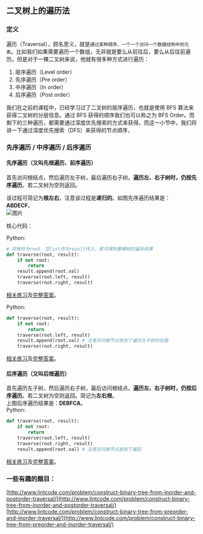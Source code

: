 ## 二叉树上的遍历法

### 定义

遍历（Traversal），顾名思义，就是`通过某种顺序，一个一个访问一个数据结构中的元素`。比如我们如果需要遍历一个数组，无非就是要么从前往后，要么从后往前遍历。但是对于一棵二叉树来说，他就有很多种方式进行遍历：

1. 层序遍历（Level order）
2. 先序遍历（Pre order）
3. 中序遍历（In order）
4. 后序遍历（Post order）

我们在之前的课程中，已经学习过了二叉树的层序遍历，也就是使用 BFS 算法来获得二叉树的分层信息。通过 BFS 获得的顺序我们也可以称之为 BFS Order。而剩下的三种遍历，都需要通过深度优先搜索的方式来获得。而这一小节中，我们将讲一下通过深度优先搜索（DFS）来获得的节点顺序，

### 先序遍历 / 中序遍历 / 后序遍历

#### 先序遍历（又叫先根遍历、前序遍历）

首先访问根结点，然后遍历左子树，最后遍历右子树。**遍历左、右子树时，仍按先序遍历**。若二叉树为空则返回。

该过程可简记为**根左右**，注意该过程是**递归的**。如图先序遍历结果是：**ABDECF**。  
![](http://media.jiuzhang.com/markdown/images/3/15/d77b07ce-27f7-11e8-9f14-0242ac110002.jpg "图片")

核心代码：

Python:

```py
# 将根作为root，空list作为result传入，即可得到整棵树的遍历结果
def traverse(root, result):
    if not root:
        return
    result.append(root.val)
    traverse(root.left, result)
    traverse(root.right, result)
```

[相关练习](http://www.lintcode.com/problem/binary-tree-preorder-traversal/)及[完整答案](http://www.jiuzhang.com/solution/binary-tree-preorder-traversal/)。

Python:

```py
def traverse(root, result):
    if not root:
        return
    traverse(root.left, result)
    result.append(root.val) # 注意访问根节点放到了遍历左子树的后面
    traverse(root.right, result)
```

[相关练习](http://www.lintcode.com/problem/binary-tree-inorder-traversal/)及[完整答案](http://www.jiuzhang.com/solution/binary-tree-inorder-traversal/)。

#### 后序遍历（又叫后根遍历）

首先遍历左子树，然后遍历右子树，最后访问根结点。**遍历左、右子树时，仍按后序遍历**。若二叉树为空则返回。简记为**左右根**。  
上图后序遍历结果是：**DEBFCA**。  
Python:

```py
def traverse(root, result):
    if not root:
        return
    traverse(root.left, result)
    traverse(root.right, result)
    result.append(root.val) # 注意访问根节点放到了最后
```

[相关练习](http://www.lintcode.com/problem/binary-tree-postorder-traversal/)及[完整答案](http://www.jiuzhang.com/solution/binary-tree-postorder-traversal/)。

### 一些有趣的题目：

[http://www.lintcode.com/problem/construct-binary-tree-from-inorder-and-postorder-traversal/](http://www.lintcode.com/problem/construct-binary-tree-from-inorder-and-postorder-traversal/)  
[http://www.lintcode.com/problem/construct-binary-tree-from-preorder-and-inorder-traversal/](http://www.lintcode.com/problem/construct-binary-tree-from-preorder-and-inorder-traversal/)

